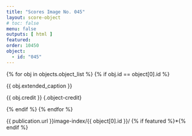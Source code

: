```yaml
---
title: "Scores Image No. 045"
layout: score-object
# toc: false
menu: false
outputs: [ html ]
featured: 
order: 10450
object:
  - id: "045"
---
```


{% for obj in objects.object_list %}
{% if obj.id == object[0].id %}

{{ obj.extended_caption }}

{{ obj.credit }} {.object-credit}

{% endif %}
{% endfor %}

<div class="object-credit object-url is-print-only">

{{ publication.url }}image-index/{{ object[0].id }}/ {% if featured %}*{% endif %}

</div>
